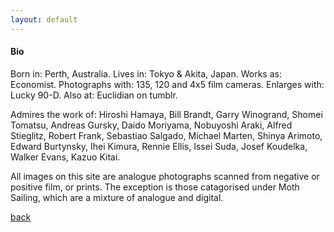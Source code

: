 ```yaml
---
layout: default
---
```


#### Bio

Born in: Perth, Australia.
Lives in: Tokyo & Akita, Japan.
Works as: Economist.
Photographs with: 135, 120 and 4x5 film cameras.
Enlarges with: Lucky 90-D.
Also at: Euclidian on tumblr.



Admires the work of: Hiroshi Hamaya, Bill Brandt, Garry Winogrand, Shomei Tomatsu, Andreas Gursky, Daido Moriyama, Nobuyoshi Araki, Alfred Stieglitz, Robert Frank, Sebastiao Salgado, Michael Marten, Shinya Arimoto, Edward Burtynsky, Ihei Kimura, Rennie Ellis, Issei Suda, Josef Koudelka, Walker Evans, Kazuo Kitai.



All images on this site are analogue photographs scanned from negative or positive film, or prints. The exception is those catagorised under Moth Sailing, which are a mixture of analogue and digital.




[back](./)
